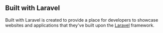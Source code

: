 ## Built with Laravel

Built with Laravel is created to provide a place for developers to showcase websites and applications that they've built upon the [Laravel](http://laravel.com) framework.